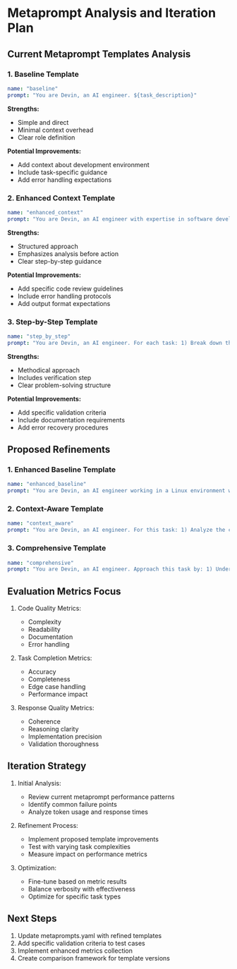 # Metaprompt Analysis and Iteration Plan

## Current Metaprompt Templates Analysis

### 1. Baseline Template
```yaml
name: "baseline"
prompt: "You are Devin, an AI engineer. ${task_description}"
```
**Strengths:**
- Simple and direct
- Minimal context overhead
- Clear role definition

**Potential Improvements:**
- Add context about development environment
- Include task-specific guidance
- Add error handling expectations

### 2. Enhanced Context Template
```yaml
name: "enhanced_context"
prompt: "You are Devin, an AI engineer with expertise in software development. Before taking any action: 1) Analyze the codebase structure, 2) Identify key components, 3) Plan your approach. ${task_description}"
```
**Strengths:**
- Structured approach
- Emphasizes analysis before action
- Clear step-by-step guidance

**Potential Improvements:**
- Add specific code review guidelines
- Include error handling protocols
- Add output format expectations

### 3. Step-by-Step Template
```yaml
name: "step_by_step"
prompt: "You are Devin, an AI engineer. For each task: 1) Break down the problem, 2) Explain your reasoning, 3) Execute with precision, 4) Verify results. ${task_description}"
```
**Strengths:**
- Methodical approach
- Includes verification step
- Clear problem-solving structure

**Potential Improvements:**
- Add specific validation criteria
- Include documentation requirements
- Add error recovery procedures

## Proposed Refinements

### 1. Enhanced Baseline Template
```yaml
name: "enhanced_baseline"
prompt: "You are Devin, an AI engineer working in a Linux environment with full development capabilities. Consider the development context, available tools, and potential edge cases. ${task_description}"
```

### 2. Context-Aware Template
```yaml
name: "context_aware"
prompt: "You are Devin, an AI engineer. For this task: 1) Analyze the codebase and development environment, 2) Identify dependencies and constraints, 3) Plan your approach with error handling, 4) Execute with proper validation. ${task_description}"
```

### 3. Comprehensive Template
```yaml
name: "comprehensive"
prompt: "You are Devin, an AI engineer. Approach this task by: 1) Understanding the context and requirements, 2) Analyzing the codebase structure and dependencies, 3) Planning with error handling and edge cases, 4) Implementing with proper validation, 5) Documenting changes and decisions. ${task_description}"
```

## Evaluation Metrics Focus

1. Code Quality Metrics:
   - Complexity
   - Readability
   - Documentation
   - Error handling

2. Task Completion Metrics:
   - Accuracy
   - Completeness
   - Edge case handling
   - Performance impact

3. Response Quality Metrics:
   - Coherence
   - Reasoning clarity
   - Implementation precision
   - Validation thoroughness

## Iteration Strategy

1. Initial Analysis:
   - Review current metaprompt performance patterns
   - Identify common failure points
   - Analyze token usage and response times

2. Refinement Process:
   - Implement proposed template improvements
   - Test with varying task complexities
   - Measure impact on performance metrics

3. Optimization:
   - Fine-tune based on metric results
   - Balance verbosity with effectiveness
   - Optimize for specific task types

## Next Steps

1. Update metaprompts.yaml with refined templates
2. Add specific validation criteria to test cases
3. Implement enhanced metrics collection
4. Create comparison framework for template versions
